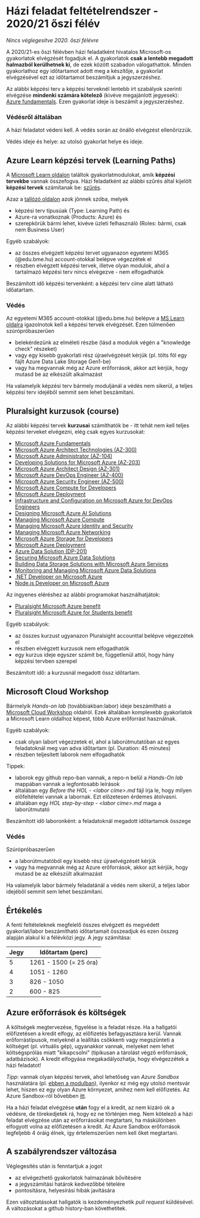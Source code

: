 # Házi feladat feltételrendszer - 2020/21 őszi félév

*Nincs véglegesítve 2020. őszi félévre*

A 2020/21-es őszi félévben házi feladatként hivatalos Microsoft-os gyakorlatok elvégzését fogadjuk el. A gyakorlatok **csak a lentebb megadott halmazból kerülhetnek ki**, de ezek között szabadon válogathattok. Minden gyakorlathoz egy időtartamot adott meg a készítője, a gyakorlat elvégzésével ezt az időtartamot beszámítjuk a jegyszerzéshez. 

Az alábbi képzési terv a képzési terveknél lentebb írt szabályok szerinti elvégzése **mindenki számára kötelező**  (kivéve megajánlott jegyesek): [Azure fundamentals](https://docs.microsoft.com/en-us/learn/paths/azure-fundamentals/). Ezen gyakorlat ideje is beszámít a jegyszerzéshez.

### Védésről általában

A házi feladatot védeni kell. A védés során az önálló elvégzést ellenőrizzük.

Védés ideje és helye: az utolsó gyakorlat helye és ideje.

## Azure Learn képzési tervek (Learning Paths)

A [Microsoft Learn oldalon](https://docs.microsoft.com/hu-hu/learn/) találtok gyakorlatmodulokat, amik **képzési tervekbe** vannak összefogva. Házi feladatként az alábbi szűrés által kijelölt **képzési tervek** számítanak be: [szűrés](https://docs.microsoft.com/en-us/learn/browse/?products=azure&resource_type=learning%20path&roles=business-analyst%2Cdata-scientist%2Cai-engineer%2Cdeveloper%2Cdevops-engineer%2Csolution-architect%2Cadministrator%2Cdata-engineer).

Azaz a [tallózó oldalon](https://docs.microsoft.com/en-us/learn/browse/) azok jönnek szóba, melyek
- képzési terv típusúak (Type: Learning Path) és
- Azure-ra vonatkoznak (Products: Azure) és
- szerepkörük bármi lehet, kivéve üzleti felhasználó (Roles: bármi, csak nem Business User)

Egyéb szabályok:

- az összes elvégzett képzési tervet ugyanazon egyetemi M365 (@edu.bme.hu) account-otokkal belépve végezzétek el
- részben elvégzett képzési tervek, illetve olyan modulok, ahol a tartalmazó képzési terv nincs elvégezve - nem elfogadhatók

Beszámított idő képzési tervenként: a képzési terv címe alatt látható időatartam.

### Védés

Az egyetemi M365 account-otokkal (@edu.bme.hu) belépve a [MS Learn oldalra](https://docs.microsoft.com/hu-hu/learn/) igazolnotok kell a képzési tervek elvégzését.
Ezen túlmenően szúrópróbaszerűen 
  - belekérdezünk az elméleti részbe (lásd a modulok végén a "knowledge check" részeket) 
  - vagy egy kisebb gyakorlati rész újraelvégzését kérjük (pl. tölts föl egy fájlt Azure Data Lake Storage Gen1-be)
  - vagy ha megvannak még az Azure erőforrások, akkor azt kérjük, hogy mutasd be az elkészült alkalmazást

Ha valamelyik képzési terv bármely moduljánál a védés nem sikerül, a teljes képzési terv idejéből semmit sem lehet beszámítani.

## Pluralsight kurzusok (course)

Az alábbi képzési tervek **kurzusai** számíthatók be - itt tehát nem kell teljes képzési terveket elvégezni, elég csak egyes kurzusokat:

- [Microsoft Azure Fundamentals](https://www.pluralsight.com/paths/microsoft-azure-fundamentals-az-900)
- [Microsoft Azure Architect Technologies (AZ-300)](https://www.pluralsight.com/paths/microsoft-azure-architect-technologies-az-300)
- [Microsoft Azure Administrator (AZ-104)](https://www.pluralsight.com/paths/microsoft-azure-administrator-az-104)
- [Developing Solutions for Microsoft Azure (AZ-203)](https://www.pluralsight.com/paths/developing-solutions-for-microsoft-azure-az-203)
- [Microsoft Azure Architect Design (AZ-301)](https://www.pluralsight.com/paths/microsoft-azure-architect-design-az-301)
- [Microsoft Azure DevOps Engineer (AZ-400)](https://www.pluralsight.com/paths/microsoft-azure-devops-engineer-az-400)
- [Microsoft Azure Security Engineer (AZ-500)](https://www.pluralsight.com/paths/microsoft-azure-security-engineer-az-500)
- [Microsoft Azure Compute for Developers](https://www.pluralsight.com/paths/microsoft-azure-compute-for-developers)
- [Microsoft Azure Deployment](https://www.pluralsight.com/paths/microsoft-azure-deployment)
- [Infrastructure and Configuration on Microsoft Azure for DevOps Engineers](https://www.pluralsight.com/paths/infrastructure-and-configuration-on-microsoft-azure-for-devops-engineers)
- [Designing Microsoft Azure AI Solutions](https://www.pluralsight.com/paths/designing-microsoft-azure-ai-solutions)
- [Managing Microsoft Azure Compute](https://www.pluralsight.com/paths/managing-microsoft-azure-compute)
- [Managing Microsoft Azure Identity and Security](https://www.pluralsight.com/paths/managing-microsoft-azure-identity-and-security)
- [Managing Microsoft Azure Networking](https://www.pluralsight.com/paths/managing-microsoft-azure-networking)
- [Microsoft Azure Storage for Developers](https://www.pluralsight.com/paths/microsoft-azure-storage-for-developers)
- [Microsoft Azure Deployment](https://www.pluralsight.com/paths/microsoft-azure-deployment)
- [Azure Data Solution (DP-201)](https://www.pluralsight.com/paths/azure-data-solution-dp-201)
- [Securing Microsoft Azure Data Solutions](https://www.pluralsight.com/paths/securing-microsoft-azure-data-solutions)
- [Building Data Storage Solutions with Microsoft Azure Services](https://www.pluralsight.com/paths/building-data-storage-solutions-with-microsoft-azure-services)
- [Monitoring and Managing Microsoft Azure Data Solutions](https://www.pluralsight.com/paths/monitoring-and-managing-microsoft-azure-data-solutions)
- [.NET Developer on Microsoft Azure](https://www.pluralsight.com/paths/net-developer-on-microsoft-azure)
- [Node.js Developer on Microsoft Azure](https://www.pluralsight.com/paths/nodejs-developer-on-microsoft-azure)

Az ingyenes eléréshez az alábbi programokat használhatjátok:

- [Pluralsight Microsoft Azure benefit](https://help.pluralsight.com/help/microsoft-azure-courses)
- [Pluralsight Microsoft Azure for Students benefit](https://help.pluralsight.com/help/microsoft-azure-for-students)

Egyéb szabályok:

- az összes kurzust ugyanazon Pluralsight accounttal belépve végezzétek el
- részben elvégzett kurzusok nem elfogadhatók
- egy kurzus ideje egyszer számít be, függetlenül attól, hogy hány képzési tervben szerepel

Beszámított idő: a kurzusnál megadott össz időtartam.

## Microsoft Cloud Workshop

Bármelyik *Hands-on lab* (továbbiakban:labor) ideje beszámítható a [Microsoft Cloud Workshop](https://microsoftcloudworkshop.com/) oldalról. Ezek általában komplexebb gyakorlatok a Microsoft Learn oldalhoz képest, több Azure erőforrást használnak. 

Egyéb szabályok:
- csak olyan labort végezzetek el, ahol a laborútmutatóban az egyes feladatoknál meg van adva időtartam (pl. Duration: 45 minutes)
- részben teljesített laborok nem elfogadhatók

Tippek:
- laborok egy github repo-ban vannak, a repo-n belül a *Hands-On lab* mappában vannak a legfontosabb leírások
- általában egy *Before the HOL - <labor címe>.md* fájl írja le, hogy milyen előfeltételei vannak a labornak. Ezt előzetesen érdemes átolvasni.
- általában egy *HOL step-by-step - <labor címe>.md* maga a laborútmutató

Beszámított idő laboronként: a feladatoknál megadott időtartamok összege

### Védés
Szúrópróbaszerűen 
  - a laborútmutatóból egy kisebb rész újraelvégzését kérjük
  - vagy ha megvannak még az Azure erőforrások, akkor azt kérjük, hogy mutasd be az elkészült alkalmazást

Ha valamelyik labor bármely feladatánál a védés nem sikerül, a teljes labor idejéből semmit sem lehet beszámítani.

## Értékelés

A fenti feltételeknek megfelelő összes elvégzett és megvédett gyakorlat/labor beszámítható időtartamait összeadjuk és ezen összeg alapján alakul ki a félévközi jegy. A jegy számítása:

| Jegy          | Időtartam (perc)      |
| ------------- | ----------------------|
| 5             | 1261 - 1500 (= 25 óra)|
| 4             | 1051 - 1260           |
| 3             | 826 - 1050            |
| 2             | 600 - 825             |

## Azure erőforrások és költségek

A költségek megtervezése, figyelése is a feladat része. Ha a hallgatói előfizetésen a kredit elfogy, az előfizetés befagyasztásra kerül. Vannak erőforrástípusok, melyeknél a leállítás csökkenti vagy megszünteti a költséget (pl. virtuális gép), ugyanakkor vannak, melyeket nem lehet költségsprólás miatt "kikapcsolni" (tipikusan a tárolást végző erőforrások, adatbázisok). A kredit elfogyása megakadályozhatja, hogy elvégezzétek a házi feladatot!

*Tipp*: vannak olyan képzési tervek, ahol lehetőség van *Azure Sandbox* használatára (pl. [ebben a modulban](https://docs.microsoft.com/en-us/learn/modules/create-cosmos-db-for-scale/2-create-an-account)), ilyenkor ez még egy utolsó mentsvár lehet, hiszen ez egy olyan Azure környezet, amihez nem kell előfizetés. Az Azure Sandbox-ról bővebben [itt](https://docs.microsoft.com/en-us/learn/support/?pivots=sandbox).

Ha a házi feladat elvégzése **után** fogy el a kredit, az nem kizáró ok a védésre, de törekedjetek rá, hogy ez ne történjen meg. Nem kötelező a házi feladat elvégzése után az erőforrásokat megtartani, ha máskülönben elfogyott volna az előfizetésen a kredit. Az Azure Sandbox erőforrások legfeljebb 4 óráig élnek, így értelemszerűen nem kell őket megtartani.

## A szabályrendszer változása

Véglegesítés után is fenntartjuk a jogot
- az elvégezhető gyakorlatok halmazának bővítésére
- a jegyszámítási határok kedvezőbbé tételére
- pontosításra, helyesírási hibák javítására

Ezen változtatásokat hallgatók is kezdeményezhetik *pull request* küldésével.
A változásokat a github history-ban követhetitek.
